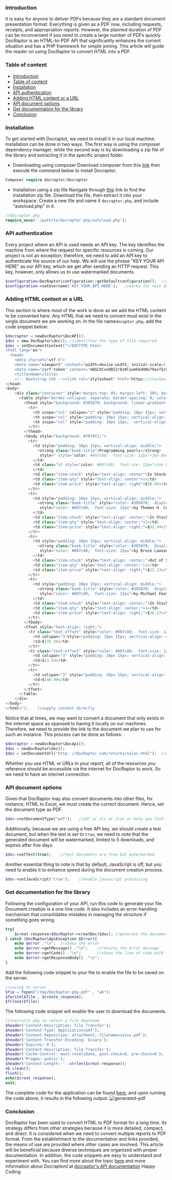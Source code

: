 ### Introduction
It is easy for anyone to deliver PDFs because they are a standard document presentation format. Everything is given as a PDF now, including requests, receipts, and appropriation reports. However, the planned duration of PDF can be inconvenient if you need to create a large number of PDFs quickly. 
DocRaptor is an HTML-to-PDF API that significantly enhances the current situation and has a PHP framework for simple joining. This article will guide the reader on using DocRaptor to convert HTML into a PDF.
### Table of content
- [Introduction](#introduction)
- [Table of content](#table-of-content)
- [Installation](#installation)
- [API authentication](#api-authentication)
- [Adding HTML content or a URL](#adding-html-content-or-a-url)
- [API document options](#api-document-options)
- [Get documentation for the library](#get-documentation-for-the-library)
- [Conclusion](#conclusion)
 
### Installation
To get started with Docraptot, we need to install it in our local machine. Installation can be done in two ways. The first way is using the composer dependency manager, while the second way is by downloading a zip file of the library and extracting it in the specific project folder.
- Downloading using composer
Download composer from this [link](https://getcomposer.org/download/) then execute the command below to install Docraptor.
```php
Composer require docraptor/docraptor
```
- Installation using a zip file
Navigate through [this](https://docraptor.com/documentation) link to find the installation zip file. Download the file, then extract it into your workspace. Create a new file and name it `docraptor.php`, and include "autoload.php" in it.
```php
//docraptor.php
require_once('./path/to/docraptor-php/autoload.php');
```
### API authentication
Every project where an API is used needs an API key. The key identifies the machine from where the request for specific resources is coming. Our project is not an exception; therefore, we need to add an API key to authenticate the source of our help. We will use the phrase "KEY YOUR API HERE" as our API key, which we get after sending an HTTP request. This key, however, only allows us to use watermarked documents.
```php
$configuration=DocRaptor\configuration::getDefaultconfiguration();  //requests for API key 
$configuration->setUsername('KEY_YOUR_API_HERE');   //works for test document 
```
### Adding HTML content or a URL
This section is where most of the work is done as we add the HTML content to be converted here. Any HTML that we need to convert must exist in the single document we are working on. In the file name`docaptor.php`, add the code snippet below:
```php
$docraptor = newDocRaptor\DocAPI();
$doc = new DocRaptor\doc(); //identifies the type of file required
$doc = setDocumentContent("<!DOCTYPE html>
<html lang="en">
  <head> 
    <meta charset="utf-8">
    <meta name="viewport" content="width=device-width, initial-scale=1, shrink-to-fit=no">
    <meta name="csrf-token" content="m8GCXCxn8DS2r8zNl1wmhb4O0n79avTSc9puuaqd">
    <title>Home</title>
    <!-- Bootstrap CSS --><link rel="stylesheet" href="https://stackpath.bootstrapcdn.com/bootstrap/4.5.0/css/bootstrap.min.css" integrity="sha384-9aIt2nRpC12Uk9gS9baDl411NQApFmC26EwAOH8WgZl5MYYxFfc+NcPb1dKGj7Sk" crossorigin="anonymous">
</head>
<body>
    <div class="container" style="margin-top: 8%; margin-left: 30%; border-color: #1dcf06 ;">
      <table style="border-collapse: separate; border-spacing: 0; color: #4a4a4d;  font: 14px/1.4 "Helvetica Neue", Helvetica, Arial, sans-serif;">
        <thead style="background: #395870; background: linear-gradient(#49708f, #293f50); color: #fff; font-size: 11px; text-transform: uppercase;">
          <tr>
            <th scope="col" colspan="2" style="padding: 10px 15px; vertical-align: middle;">Item</th>
            <th scope="col" style="padding: 10px 15px; vertical-align: middle;">Qty</th>
            <th scope="col" style="padding: 10px 15px;  vertical-align: middle;">Price</th>
          </tr>
        </thead>
        <tbody style="background: #f0f0f2;">
          <tr>
            <td style="padding: 10px 15px; vertical-align: middle;">
              <strong class="book-title">Programming pearls</strong>
               style=" style="color: #807c80;  font-size: 12px">Jon Bentley
            </td>
            <td class="it style="color: #807c80;  font-sie: 12px">Jon Bentley
            </td>
            <td class="item-stock" style="text-align: center">In Stock</td>
            <td class="item-qty" style="text-align: center">1</td>
            <td class="item-price" style="text-align: right">$30.02</td>
          </tr>
          <tr>
            <td style="padding: 10px 15px; vertical-align: middle;">
              <strong class="book-title" style="color: #395870;  display: block;">Introduction to Algorithms</strong>
               style="color: #807c80;  font-size: 12px">by Thomas H. Cormen, Charles E. Leiserson, Ronald L. Rivest, Clifford Stein
            </td>
            <td class="item-stock" style="text-align: center;">In Stock</td>
            <td class="item-qty" style="text-align: center;">2</td>
            <td class="item-price" style="text-align: right;">$52.94</td>
          </tr>
          <tr>
            <td style="padding: 10px 15px; vertical-align: middle;">
              <strong class="book-title" style="color: #395870;  display: block;">Introducing JAVA</strong>
               style="color: #807c80;  font-size: 12px">by Bruce Lawson &#38; Remy Sharp
            </td>
            <td class="item-stock" style="text-align: center;">Out of Stock</td>
            <td class="item-qty" style="text-align: center;">1</td>
            <td class="item-price" style="text-align: right;">$22.23</td>
          </tr>
          <tr>
            <td style="padding: 10px 15px; vertical-align: middle;">
              <strong class="book-title" style="color: #395870;  display: block;">Working effectively with Legacy Code</strong>
               style="color: #807c80;  font-size: 12px">by Michael Feathers
            </td>
            <td class="item-stock" style="text-align: center;">In Stock</td>
            <td class="item-qty" style="text-align: center;">1</td>
            <td class="item-price" style="text-align: right;">$30.17</td>
          </tr>
        </tbody>
        <tfoot style="text-align: right;">
          <tr class="text-offset" style="color: #807c80;  font-size: 12px">
            <td colspan="3"style="padding: 10px 15px; vertical-align: middle;">Subtotal</td>
            <td>$135.36</td>
          </tr>
          <tr class="text-offset" style="color: #807c80;  font-size: 12px">
            <td colspan="3" style="padding: 10px 15px; vertical-align: middle;">Tax</td>
            <td>$13.54</td>
          </tr>
          <tr>
            <td colspan="3" style="padding: 10px 15px; vertical-align: middle;">Total</td>
            <td>$148.90</td>
          </tr>
        </tfoot>
      </table>
    </div>
</body>
</html>");    //supply content directly 
```
Notice that at times, we may want to convert a document that only exists in the internet space as opposed to having it locally on our machines. Therefore, we need to provide the link to the document we plan to use for such an instance. This process can be done as follows:
```php
$docraptor = newDocRaptor\DocApi();
$doc = newDocRaptor\doc();
$doc = setDocumentUrl("http: //DocRaptor.com/returns/sales.html");  //or use a url
```
Whether you use HTML or URLs in your report, all of the resources you reference should be accessible via the internet for DocRaptor to work. So we need to have an internet connection.
### API document options
Given that DocRaptor may also convert documents into other files, for instance, HTML to Excel, we must create the correct document. Hence, set the document type as PDF.
```php
$doc->setDocumentType("pdf");   //pdf or xls or xlsx or help you find the document later
```
Additionally, because we are using a free API key, we should create a test document, but when the test is set to `true`, we need to note that the generated document will be watermarked, limited to 5 downloads, and expires after five days.
```php
$doc->setTest(true);    //test documents are free but watermarked
```
Another essential thing to note is that by default, JavaScript is off, but you need to enable it to enhance speed during the document creation process.
```php
$doc->setJavaScript('true');    //enable javascript processing 
```
### Get documentation for the library
Following the configuration of your API, run this code to generate your file. Document creation is a one-line code.  It also includes an error-handling mechanism that consolidates mistakes in managing the structure if something goes wrong.
```php
try{
    $creat-response=$DocRaptor->creatDoc($doc); //generate the document
} catch (DocRaptor\ApiException $Error){
    echo $error ."\n";  //shows the error
    echo $error->getMessage() ."\n";    //returns the error message
    echo $error->getCode() ."\n";       //shows the line of code with the error
    echo $error->getResponseBody() ."\n";
}
```
Add the following code snippet to your file to enable the file to be saved on the server.
```php
//saving to server
$fie = fopen("/tmp/DocRaptor-php.pdf" , "wb");
$fwrite($file , $create_response);
$fclose($file);
```
The following code snippet will enable the user to download the documents.
```php
//instructs php to return a file download 
$header('Content-Description: file Transfer');
$header('Content-Type: Application/pdf');
$header('Content-Deposition: attachment; filename=sales.pdf');
$header('Content-Transfer-Encoding: binary');
$header('Expires: 0');
$header('Content-Description: file Transfer');
$header('Cache-Control: must-revalidate, post-check=0, pre-check=0');
$header('Pragma: public');
$header('Content-Length: ' .strlen($creat-response));
ob_clean();
flush();
echo($creat_response);
exit;
```
The complete code for the application can be found [here](https://github.com/taves-hub/convert-html-to-pdf-with-docraptor), and upon running the code above, it results in the following output.
![generated-pdf](/engineering-education/convert-html-to-pdf-with-docraptor/converted-pdf-with-docraptor.png)
### Conclusion
DocRaptor has been used to convert HTML to PDF format for a long time. Its strategy differs from other strategies because it is more detailed, compact, and direct. It is considered when we need to convert multiple reports to PDF format. From the establishment to the documentation and links provided, the means of use are provided where other cases are involved.
This article will be beneficial because diverse techniques are organized with proper documentation. In addition, the code snippets are easy to understand and experiment with. You can find more about the topic [here](https://www.phptutorial.net/php-tutorial/php-csv/) and more information about Docraptord at [docraptor's API documentation](https://github.com/DocRaptor/docraptor-php)
Happy Coding